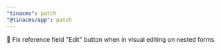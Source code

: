 ```yaml
---
"tinacms": patch
"@tinacms/app": patch
---
```


🐛 Fix reference field "Edit" button when in visual editing on nested forms
